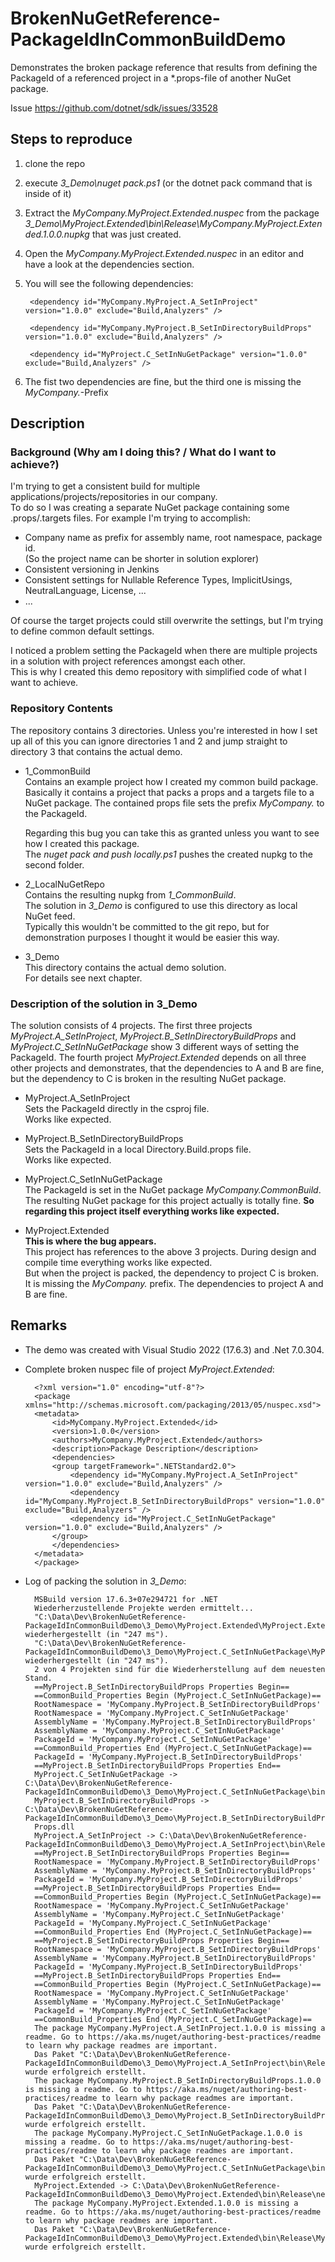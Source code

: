 # BrokenNuGetReference-PackageIdInCommonBuildDemo
Demonstrates the broken package reference that results from defining the PackageId of a referenced project in a *.props-file of another NuGet package.

Issue https://github.com/dotnet/sdk/issues/33528

## Steps to reproduce
1. clone the repo
2. execute _3_Demo\nuget pack.ps1_ (or the dotnet pack command that is inside of it)
3. Extract the _MyCompany.MyProject.Extended.nuspec_ from the package _3_Demo\MyProject.Extended\bin\Release\MyCompany.MyProject.Extended.1.0.0.nupkg_ that was just created.
4. Open the _MyCompany.MyProject.Extended.nuspec_ in an editor and have a look at the dependencies section.
5. You will see the following dependencies:

        <dependency id="MyCompany.MyProject.A_SetInProject" version="1.0.0" exclude="Build,Analyzers" />

        <dependency id="MyCompany.MyProject.B_SetInDirectoryBuildProps" version="1.0.0" exclude="Build,Analyzers" />

        <dependency id="MyProject.C_SetInNuGetPackage" version="1.0.0" exclude="Build,Analyzers" />
6. The fist two dependencies are fine, but the third one is missing the _MyCompany._-Prefix

## Description
### Background (Why am I doing this? / What do I want to achieve?)
I'm trying to get a consistent build for multiple applications/projects/repositories in our company.  
To do so I was creating a separate NuGet package containing some .props/.targets files. For example I'm trying to accomplish:
- Company name as prefix for assembly name, root namespace, package id.  
(So the project name can be shorter in solution explorer)
- Consistent versioning in Jenkins
- Consistent settings for Nullable Reference Types, ImplicitUsings, NeutralLanguage, License, ...
- ...

Of course the target projects could still overwrite the settings, but I'm trying to define common default settings.

I noticed a problem setting the PackageId when there are multiple projects in a solution with project references amongst each other.  
This is why I created this demo repository with simplified code of what I want to achieve.

### Repository Contents
The repository contains 3 directories. Unless you're interested in how I set up all of this you can ignore directories 1 and 2 and jump straight to directory 3 that contains the actual demo.

- 1_CommonBuild  
  Contains an example project how I created my common build package.  
  Basically it contains a project that packs a props and a targets file to a NuGet package. The contained props file sets the prefix _MyCompany._ to the PackageId.

  Regarding this bug you can take this as granted unless you want to see how I created this package.  
  The _nuget pack and push locally.ps1_ pushes the created nupkg to the second folder.

- 2_LocalNuGetRepo  
  Contains the resulting nupkg from _1_CommonBuild_.  
  The solution in _3_Demo_ is configured to use this directory as local NuGet feed.  
  Typically this wouldn't be committed to the git repo, but for demonstration purposes I thought it would be easier this way.

- 3_Demo  
  This directory contains the actual demo solution.  
  For details see next chapter.

### Description of the solution in 3_Demo
The solution consists of 4 projects. The first three projects _MyProject.A_SetInProject_, _MyProject.B_SetInDirectoryBuildProps_ and _MyProject.C_SetInNuGetPackage_ show 3 different ways of setting the PackageId. The fourth project _MyProject.Extended_ depends on all three other projects and demonstrates, that the dependencies to A and B are fine, but the dependency to C is broken in the resulting NuGet package.

- MyProject.A_SetInProject  
  Sets the PackageId directly in the csproj file.  
  Works like expected.

- MyProject.B_SetInDirectoryBuildProps  
  Sets the PackageId in a local Directory.Build.props file.  
  Works like expected.

- MyProject.C_SetInNuGetPackage  
  The PackageId is set in the NuGet package _MyCompany.CommonBuild_.  
  The resulting NuGet package for this project actually is totally fine. **So regarding this project itself everything works like expected.**

- MyProject.Extended  
  **This is where the bug appears.**  
  This project has references to the above 3 projects. During design and compile time everything works like expected.  
  But when the project is packed, the dependency to project C is broken. It is missing the _MyCompany._ prefix. The dependencies to project A and B are fine.

## Remarks
- The demo was created with Visual Studio 2022 (17.6.3) and .Net 7.0.304.

- Complete broken nuspec file of project _MyProject.Extended_:

        <?xml version="1.0" encoding="utf-8"?>
        <package xmlns="http://schemas.microsoft.com/packaging/2013/05/nuspec.xsd">
        <metadata>
            <id>MyCompany.MyProject.Extended</id>
            <version>1.0.0</version>
            <authors>MyCompany.MyProject.Extended</authors>
            <description>Package Description</description>
            <dependencies>
            <group targetFramework=".NETStandard2.0">
                <dependency id="MyCompany.MyProject.A_SetInProject" version="1.0.0" exclude="Build,Analyzers" />
                <dependency id="MyCompany.MyProject.B_SetInDirectoryBuildProps" version="1.0.0" exclude="Build,Analyzers" />
                <dependency id="MyProject.C_SetInNuGetPackage" version="1.0.0" exclude="Build,Analyzers" />
            </group>
            </dependencies>
        </metadata>
        </package>

- Log of packing the solution in _3_Demo_:

        MSBuild version 17.6.3+07e294721 for .NET
        Wiederherzustellende Projekte werden ermittelt...
        "C:\Data\Dev\BrokenNuGetReference-PackageIdInCommonBuildDemo\3_Demo\MyProject.Extended\MyProject.Extended.csproj" wiederhergestellt (in "247 ms").
        "C:\Data\Dev\BrokenNuGetReference-PackageIdInCommonBuildDemo\3_Demo\MyProject.C_SetInNuGetPackage\MyProject.C_SetInNuGetPackage.csproj" wiederhergestellt (in "247 ms").
        2 von 4 Projekten sind für die Wiederherstellung auf dem neuesten Stand.
        ==MyProject.B_SetInDirectoryBuildProps Properties Begin==
        ==CommonBuild_Properties Begin (MyProject.C_SetInNuGetPackage)==
        RootNamespace = 'MyCompany.MyProject.B_SetInDirectoryBuildProps'
        RootNamespace = 'MyCompany.MyProject.C_SetInNuGetPackage'
        AssemblyName = 'MyCompany.MyProject.B_SetInDirectoryBuildProps'
        AssemblyName = 'MyCompany.MyProject.C_SetInNuGetPackage'
        PackageId = 'MyCompany.MyProject.C_SetInNuGetPackage'
        ==CommonBuild_Properties End (MyProject.C_SetInNuGetPackage)==
        PackageId = 'MyCompany.MyProject.B_SetInDirectoryBuildProps'
        ==MyProject.B_SetInDirectoryBuildProps Properties End==
        MyProject.C_SetInNuGetPackage -> C:\Data\Dev\BrokenNuGetReference-PackageIdInCommonBuildDemo\3_Demo\MyProject.C_SetInNuGetPackage\bin\Release\netstandard2.0\MyCompany.MyProject.C_SetInNuGetPackage.dll
        MyProject.B_SetInDirectoryBuildProps -> C:\Data\Dev\BrokenNuGetReference-PackageIdInCommonBuildDemo\3_Demo\MyProject.B_SetInDirectoryBuildProps\bin\Release\netstandard2.0\MyCompany.MyProject.B_SetInDirectoryBuild
        Props.dll
        MyProject.A_SetInProject -> C:\Data\Dev\BrokenNuGetReference-PackageIdInCommonBuildDemo\3_Demo\MyProject.A_SetInProject\bin\Release\netstandard2.0\MyCompany.MyProject.A_SetInProject.dll
        ==MyProject.B_SetInDirectoryBuildProps Properties Begin==
        RootNamespace = 'MyCompany.MyProject.B_SetInDirectoryBuildProps'
        AssemblyName = 'MyCompany.MyProject.B_SetInDirectoryBuildProps'
        PackageId = 'MyCompany.MyProject.B_SetInDirectoryBuildProps'
        ==MyProject.B_SetInDirectoryBuildProps Properties End==
        ==CommonBuild_Properties Begin (MyProject.C_SetInNuGetPackage)==
        RootNamespace = 'MyCompany.MyProject.C_SetInNuGetPackage'
        AssemblyName = 'MyCompany.MyProject.C_SetInNuGetPackage'
        PackageId = 'MyCompany.MyProject.C_SetInNuGetPackage'
        ==CommonBuild_Properties End (MyProject.C_SetInNuGetPackage)==
        ==MyProject.B_SetInDirectoryBuildProps Properties Begin==
        RootNamespace = 'MyCompany.MyProject.B_SetInDirectoryBuildProps'
        AssemblyName = 'MyCompany.MyProject.B_SetInDirectoryBuildProps'
        PackageId = 'MyCompany.MyProject.B_SetInDirectoryBuildProps'
        ==MyProject.B_SetInDirectoryBuildProps Properties End==
        ==CommonBuild_Properties Begin (MyProject.C_SetInNuGetPackage)==
        RootNamespace = 'MyCompany.MyProject.C_SetInNuGetPackage'
        AssemblyName = 'MyCompany.MyProject.C_SetInNuGetPackage'
        PackageId = 'MyCompany.MyProject.C_SetInNuGetPackage'
        ==CommonBuild_Properties End (MyProject.C_SetInNuGetPackage)==
        The package MyCompany.MyProject.A_SetInProject.1.0.0 is missing a readme. Go to https://aka.ms/nuget/authoring-best-practices/readme to learn why package readmes are important.
        Das Paket "C:\Data\Dev\BrokenNuGetReference-PackageIdInCommonBuildDemo\3_Demo\MyProject.A_SetInProject\bin\Release\MyCompany.MyProject.A_SetInProject.1.0.0.nupkg" wurde erfolgreich erstellt.
        The package MyCompany.MyProject.B_SetInDirectoryBuildProps.1.0.0 is missing a readme. Go to https://aka.ms/nuget/authoring-best-practices/readme to learn why package readmes are important.
        Das Paket "C:\Data\Dev\BrokenNuGetReference-PackageIdInCommonBuildDemo\3_Demo\MyProject.B_SetInDirectoryBuildProps\bin\Release\MyCompany.MyProject.B_SetInDirectoryBuildProps.1.0.0.nupkg" wurde erfolgreich erstellt.
        The package MyCompany.MyProject.C_SetInNuGetPackage.1.0.0 is missing a readme. Go to https://aka.ms/nuget/authoring-best-practices/readme to learn why package readmes are important.
        Das Paket "C:\Data\Dev\BrokenNuGetReference-PackageIdInCommonBuildDemo\3_Demo\MyProject.C_SetInNuGetPackage\bin\Release\MyCompany.MyProject.C_SetInNuGetPackage.1.0.0.nupkg" wurde erfolgreich erstellt.
        MyProject.Extended -> C:\Data\Dev\BrokenNuGetReference-PackageIdInCommonBuildDemo\3_Demo\MyProject.Extended\bin\Release\netstandard2.0\MyCompany.MyProject.Extended.dll
        The package MyCompany.MyProject.Extended.1.0.0 is missing a readme. Go to https://aka.ms/nuget/authoring-best-practices/readme to learn why package readmes are important.
        Das Paket "C:\Data\Dev\BrokenNuGetReference-PackageIdInCommonBuildDemo\3_Demo\MyProject.Extended\bin\Release\MyCompany.MyProject.Extended.1.0.0.nupkg" wurde erfolgreich erstellt.